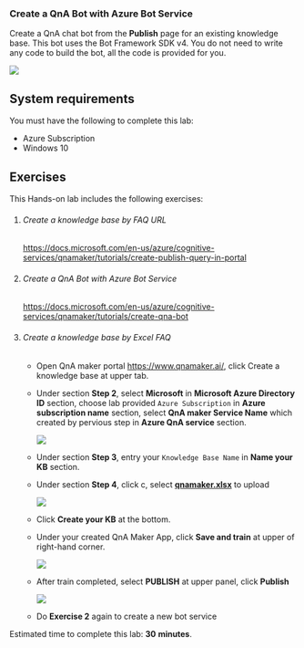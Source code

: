 ### **Create a QnA Bot with Azure Bot Service**

Create a QnA chat bot from the **Publish** page for an existing knowledge base. This bot uses the Bot Framework SDK v4. You do not need to write any code to build the bot, all the code is provided for you.

![](https://iothubstorageaccts.blob.core.windows.net/botpic/overview.png)



## **System requirements**

You must have the following to complete this lab:

- Azure Subscription
- Windows 10

## **Exercises**

This Hands-on lab includes the following exercises:

1. ###### Create a knowledge base by FAQ URL

   https://docs.microsoft.com/en-us/azure/cognitive-services/qnamaker/tutorials/create-publish-query-in-portal

2. ###### Create a QnA Bot with Azure Bot Service

   https://docs.microsoft.com/en-us/azure/cognitive-services/qnamaker/tutorials/create-qna-bot

3. ###### Create a knowledge base by Excel FAQ

   - Open QnA maker portal <https://www.qnamaker.ai/>, click Create a knowledge base at upper tab.

   - Under section **Step 2**, select **Microsoft** in **Microsoft Azure Directory ID** section, choose lab provided `Azure Subscription` in **Azure subscription name** section, select **QnA maker Service Name** which created by pervious step in **Azure QnA service** section.

     ![](https://iothubstorageaccts.blob.core.windows.net/botpic/23.png)

   - Under section **Step 3**, entry your `Knowledge Base Name` in **Name your KB** section.

   - Under section **Step 4**, click c, select **[qnamaker.xlsx](https://alebotstorage.blob.core.windows.net/botprepare/qnamaker.xlsx)** to upload

     ![](https://iothubstorageaccts.blob.core.windows.net/botpic/24.png)

   - Click **Create your KB** at the bottom. 

   - Under your created QnA Maker App, click **Save and train** at upper of right-hand corner.

     ![](https://iothubstorageaccts.blob.core.windows.net/botpic/25.png)

   - After train completed, select **PUBLISH** at upper panel, click **Publish**

     ![](https://iothubstorageaccts.blob.core.windows.net/botpic/26.png)

     

   - Do **Exercise 2** again to create a new bot service

Estimated time to complete this lab:  **30** **minutes**.
